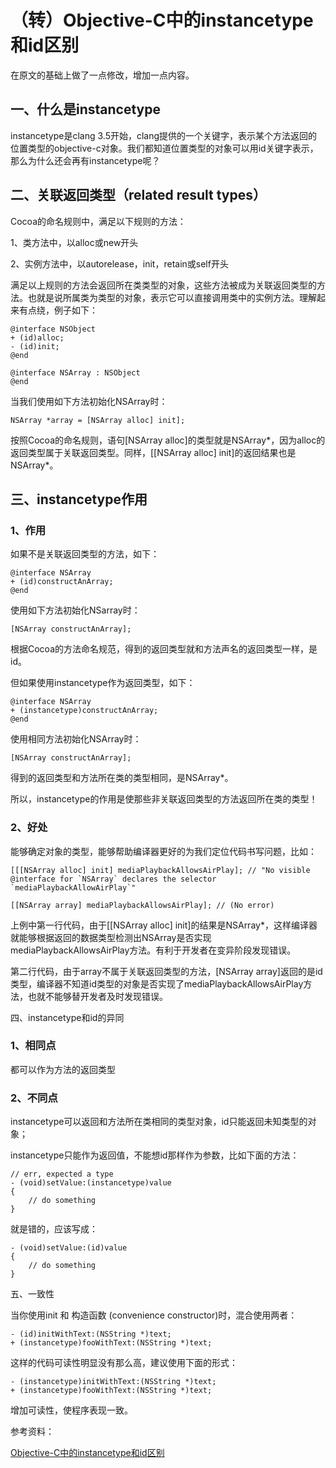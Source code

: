 （转）Objective-C中的instancetype和id区别
=======================================

在原文的基础上做了一点修改，增加一点内容。

一、什么是instancetype
---------------------

instancetype是clang 3.5开始，clang提供的一个关键字，表示某个方法返回的位置类型的objective-c对象。我们都知道位置类型的对象可以用id关键字表示，那么为什么还会再有instancetype呢？

二、关联返回类型（related result types）
------------------------------------

Cocoa的命名规则中，满足以下规则的方法：

1、类方法中，以alloc或new开头

2、实例方法中，以autorelease，init，retain或self开头

满足以上规则的方法会返回所在类类型的对象，这些方法被成为关联返回类型的方法。也就是说所属类为类型的对象，表示它可以直接调用类中的实例方法。理解起来有点绕，例子如下：

	@interface NSObject
	+ (id)alloc;
	- (id)init;
	@end

	@interface NSArray : NSObject
	@end

当我们使用如下方法初始化NSArray时：

	NSArray *array = [NSArray alloc] init];

按照Cocoa的命名规则，语句[NSArray alloc]的类型就是NSArray*，因为alloc的返回类型属于关联返回类型。同样，[[NSArray alloc] init]的返回结果也是NSArray*。

三、instancetype作用
-------------------

### 1、作用

如果不是关联返回类型的方法，如下：

	@interface NSArray
	+ (id)constructAnArray;
	@end

使用如下方法初始化NSarray时：

	[NSArray constructAnArray];

根据Cocoa的方法命名规范，得到的返回类型就和方法声名的返回类型一样，是id。

但如果使用instancetype作为返回类型，如下：

	@interface NSArray
	+ (instancetype)constructAnArray;
	@end

使用相同方法初始化NSArray时：

	[NSArray constructAnArray];

得到的返回类型和方法所在类的类型相同，是NSArray*。

所以，instancetype的作用是使那些非关联返回类型的方法返回所在类的类型！

### 2、好处

能够确定对象的类型，能够帮助编译器更好的为我们定位代码书写问题，比如：

	[[[NSArray alloc] init] mediaPlaybackAllowsAirPlay]; // "No visible @interface for `NSArray` declares the selector `mediaPlaybackAllowAirPlay`"

	[[NSArray array] mediaPlaybackAllowsAirPlay]; // (No error)

上例中第一行代码，由于[[NSArray alloc] init]的结果是NSArray*，这样编译器就能够根据返回的数据类型检测出NSArray是否实现mediaPlaybackAllowsAirPlay方法。有利于开发者在变异阶段发现错误。

第二行代码，由于array不属于关联返回类型的方法，[NSArray array]返回的是id类型，编译器不知道id类型的对象是否实现了mediaPlaybackAllowsAirPlay方法，也就不能够替开发者及时发现错误。

四、instancetype和id的异同

### 1、相同点

都可以作为方法的返回类型

### 2、不同点

instancetype可以返回和方法所在类相同的类型对象，id只能返回未知类型的对象；

instancetype只能作为返回值，不能想id那样作为参数，比如下面的方法：

	// err, expected a type
	- (void)setValue:(instancetype)value
	{
		// do something
	}

就是错的，应该写成：

	- (void)setValue:(id)value
	{
		// do something
	}

五、一致性

当你使用init 和 构造函数 (convenience constructor)时，混合使用两者：

	- (id)initWithText:(NSString *)text;
	+ (instancetype)fooWithText:(NSString *)text;

这样的代码可读性明显没有那么高，建议使用下面的形式：

	- (instancetype)initWithText:(NSString *)text;
	+ (instancetype)fooWithText:(NSString *)text;

增加可读性，使程序表现一致。

参考资料：

[Objective-C中的instancetype和id区别](http://blog.csdn.net/wzzvictory/article/details/16994913)